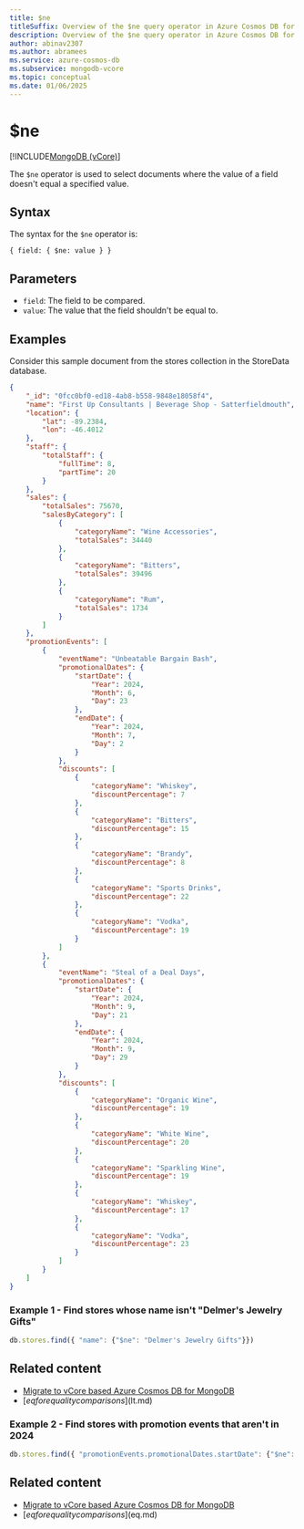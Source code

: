 ```yaml
---
title: $ne
titleSuffix: Overview of the $ne query operator in Azure Cosmos DB for MongoDB vCore
description: Overview of the $ne query operator in Azure Cosmos DB for MongoDB vCore
author: abinav2307
ms.author: abramees
ms.service: azure-cosmos-db
ms.subservice: mongodb-vcore
ms.topic: conceptual
ms.date: 01/06/2025
---
```


# $ne

[!INCLUDE[MongoDB (vCore)](~/reusable-content/ce-skilling/azure/includes/cosmos-db/includes/appliesto-mongodb-vcore.md)]

The `$ne` operator is used to select documents where the value of a field doesn't equal a specified value.

## Syntax

The syntax for the `$ne` operator is:

```mongodb
{ field: { $ne: value } }
```

## Parameters
- `field`: The field to be compared.
- `value`: The value that the field shouldn't be equal to.

## Examples
Consider this sample document from the stores collection in the StoreData database.

```json
{
    "_id": "0fcc0bf0-ed18-4ab8-b558-9848e18058f4",
    "name": "First Up Consultants | Beverage Shop - Satterfieldmouth",
    "location": {
        "lat": -89.2384,
        "lon": -46.4012
    },
    "staff": {
        "totalStaff": {
            "fullTime": 8,
            "partTime": 20
        }
    },
    "sales": {
        "totalSales": 75670,
        "salesByCategory": [
            {
                "categoryName": "Wine Accessories",
                "totalSales": 34440
            },
            {
                "categoryName": "Bitters",
                "totalSales": 39496
            },
            {
                "categoryName": "Rum",
                "totalSales": 1734
            }
        ]
    },
    "promotionEvents": [
        {
            "eventName": "Unbeatable Bargain Bash",
            "promotionalDates": {
                "startDate": {
                    "Year": 2024,
                    "Month": 6,
                    "Day": 23
                },
                "endDate": {
                    "Year": 2024,
                    "Month": 7,
                    "Day": 2
                }
            },
            "discounts": [
                {
                    "categoryName": "Whiskey",
                    "discountPercentage": 7
                },
                {
                    "categoryName": "Bitters",
                    "discountPercentage": 15
                },
                {
                    "categoryName": "Brandy",
                    "discountPercentage": 8
                },
                {
                    "categoryName": "Sports Drinks",
                    "discountPercentage": 22
                },
                {
                    "categoryName": "Vodka",
                    "discountPercentage": 19
                }
            ]
        },
        {
            "eventName": "Steal of a Deal Days",
            "promotionalDates": {
                "startDate": {
                    "Year": 2024,
                    "Month": 9,
                    "Day": 21
                },
                "endDate": {
                    "Year": 2024,
                    "Month": 9,
                    "Day": 29
                }
            },
            "discounts": [
                {
                    "categoryName": "Organic Wine",
                    "discountPercentage": 19
                },
                {
                    "categoryName": "White Wine",
                    "discountPercentage": 20
                },
                {
                    "categoryName": "Sparkling Wine",
                    "discountPercentage": 19
                },
                {
                    "categoryName": "Whiskey",
                    "discountPercentage": 17
                },
                {
                    "categoryName": "Vodka",
                    "discountPercentage": 23
                }
            ]
        }
    ]
}
```

### Example 1 - Find stores whose name isn't "Delmer's Jewelry Gifts"

```javascript
db.stores.find({ "name": {"$ne": "Delmer's Jewelry Gifts"}})
```

## Related content

- [Migrate to vCore based Azure Cosmos DB for MongoDB](https://learn.microsoft.com/en-us/azure/cosmos-db/mongodb/vcore/migration-options)
- [$eq for equality comparisons]($lt.md)

### Example 2 - Find stores with promotion events that aren't in 2024

```javascript
db.stores.find({ "promotionEvents.promotionalDates.startDate": {"$ne": "2024"}})
```

## Related content

- [Migrate to vCore based Azure Cosmos DB for MongoDB](https://aka.ms/migrate-to-azure-cosmosdb-for-mongodb-vcore)
- [$eq for equality comparisons]($eq.md)
